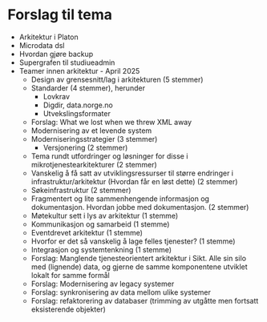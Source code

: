 # Forslag til tema


- Arkitektur i Platon
- Microdata dsl
- Hvordan gjøre backup
- Supergrafen til studiueadmin
- Teamer innen arkitektur - April 2025
  - Design av grensesnitt/lag i arkitekturen (5 stemmer)
  - Standarder (4 stemmer), herunder
    - Lovkrav
    - Digdir, data.norge.no
    - Utvekslingsformater
  - Forslag: What we lost when we threw XML away
  - Modernisering av et levende system
  - Moderniseringsstrategier (3 stemmer)
    - Versjonering (2 stemmer)
  - Tema rundt utfordringer og løsninger for disse i mikrotjenestearkitekturer (2 stemmer)
  - Vanskelig å få satt av utviklingsressurser til større endringer i infrastruktur/arkitektur (Hvordan får en løst dette) (2 stemmer)
  - Søkeinfrastruktur (2 stemmer)
  - Fragmentert og lite sammenhengende informasjon og dokumentasjon. Hvordan jobbe med dokumentasjon. (2 stemmer)
  - Møtekultur sett i lys av arkitektur (1 stemme)
  - Kommunikasjon og samarbeid (1 stemme)
  - Eventdrevet arkitektur (1 stemme)
  - Hvorfor er det så vanskelig å lage felles tjenester? (1 stemme)
  - Integrasjon og systemtenkning (1 stemme)
  - Forslag: Manglende tjenesteorientert arkitektur i Sikt. Alle sin silo med (lignende) data, og gjerne de samme komponentene utviklet lokalt for samme formål
  - Forslag: Modernisering av legacy systemer
  - Forslag: synkronisering av data mellom ulike systemer
  - Forslag: refaktorering av databaser (trimming av utgåtte men fortsatt eksisterende objekter)
